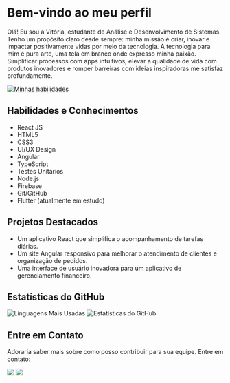 # Bem-vindo ao meu perfil

Olá! Eu sou a Vitória, estudante de Análise e Desenvolvimento de Sistemas. Tenho um propósito claro desde sempre: minha missão é criar, inovar e impactar positivamente vidas por meio da tecnologia. A tecnologia para mim é pura arte, uma tela em branco onde expresso minha paixão. Simplificar processos com apps intuitivos, elevar a qualidade de vida com produtos inovadores e romper barreiras com ideias inspiradoras me satisfaz profundamente.

[![Minhas habilidades](https://skillicons.dev/icons?i=js,html,css,angular,typescript,react,nodejs,git,vite,figma,firebase&perline=6)](https://skillicons.dev)

## Habilidades e Conhecimentos

- React JS
- HTML5
- CSS3
- UI/UX Design
- Angular
- TypeScript
- Testes Unitários
- Node.js
- Firebase
- Git/GitHub
- Flutter (atualmente em estudo)

## Projetos Destacados

- Um aplicativo React que simplifica o acompanhamento de tarefas diárias.
- Um site Angular responsivo para melhorar o atendimento de clientes e organização de pedidos.
- Uma interface de usuário inovadora para um aplicativo de gerenciamento financeiro.

## Estatísticas do GitHub

![Linguagens Mais Usadas](https://github-readme-stats.vercel.app/api/top-langs/?username=vitcbrl&layout=compact&langs_count=7&theme=dracula)
![Estatísticas do GitHub](https://github-readme-stats.vercel.app/api?username=vitcbrl&show_icons=true&theme=dracula&include_all_commits=true&count_private=true)

## Entre em Contato

Adoraria saber mais sobre como posso contribuir para sua equipe. Entre em contato:

<div> 
  <a href="https://www.linkedin.com/in/vitoria-cabral-oliveira/" target="_blank"><img src="https://img.shields.io/badge/-LinkedIn-%230077B5?style=for-the-badge&logo=linkedin&logoColor=white" target="_blank"></a> 
  <a href="mailto:vitoria.oliveira@alu.ufc.br"><img src="https://img.shields.io/badge/-Gmail-%23333?style=for-the-badge&logo=gmail&logoColor=white" target="_blank"></a>
</div>
